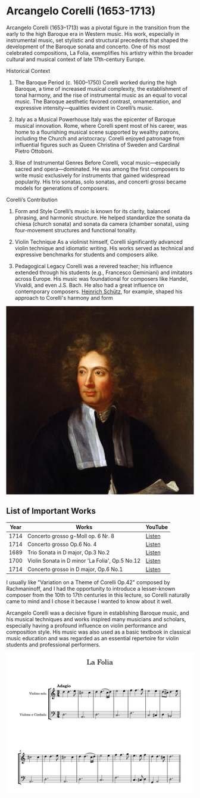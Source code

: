 # Arcangelo Corelli (1653-1713)

Arcangelo Corelli (1653–1713) was a pivotal figure in the transition from the early to the high Baroque era in Western music. His work, especially in instrumental music, set stylistic and structural precedents that shaped the development of the Baroque sonata and concerto. One of his most celebrated compositions, La Folia, exemplifies his artistry within the broader cultural and musical context of late 17th-century Europe.

Historical Context
1. The Baroque Period (c. 1600–1750)
Corelli worked during the high Baroque, a time of increased musical complexity, the establishment of tonal harmony, and the rise of instrumental music as an equal to vocal music. The Baroque aesthetic favored contrast, ornamentation, and expressive intensity—qualities evident in Corelli’s music.

2. Italy as a Musical Powerhouse
Italy was the epicenter of Baroque musical innovation. Rome, where Corelli spent most of his career, was home to a flourishing musical scene supported by wealthy patrons, including the Church and aristocracy. Corelli enjoyed patronage from influential figures such as Queen Christina of Sweden and Cardinal Pietro Ottoboni.

3. Rise of Instrumental Genres
Before Corelli, vocal music—especially sacred and opera—dominated. He was among the first composers to write music exclusively for instruments that gained widespread popularity. His trio sonatas, solo sonatas, and concerti grossi became models for generations of composers.

Corelli’s Contribution
1. Form and Style
Corelli’s music is known for its clarity, balanced phrasing, and harmonic structure. He helped standardize the sonata da chiesa (church sonata) and sonata da camera (chamber sonata), using four-movement structures and functional tonality.

2. Violin Technique
As a violinist himself, Corelli significantly advanced violin technique and idiomatic writing. His works served as technical and expressive benchmarks for students and composers alike.

3. Pedagogical Legacy
Corelli was a revered teacher; his influence extended through his students (e.g., Francesco Geminiani) and imitators across Europe. His music was foundational for composers like Handel, Vivaldi, and even J.S. Bach. He also had a great influence on contemporary composers. [Heinrich Schütz](schutz_matthaus_passion_swv479.md), for example, shaped his approach to Corelli's harmony and form

<img src="./arcangelo_corelli.jpg" alt="portrait" style="width:50;" />

## List of Important Works

| Year | Works | YouTube |
| ---- | ----- | ------- |
| 1714 | Concerto grosso g-Moll op. 6 Nr. 8 | [Listen](https://youtu.be/e68h3Qwm2OA?si=dFQh-q0p_usD4cYR) |
| 1714 | Concerto grosso Op.6 No. 4 | [Listen](https://youtu.be/3smZkpqXYHs?si=2jMfp9sKRogMjwbY) |
| 1689 | Trio Sonata in D major, Op.3 No.2 | [Listen](https://youtu.be/CwJRzYv6HNI?si=nBs1Is2bhpD5a67c) |
| 1700 | Violin Sonata in D minor 'La Folia', Op.5 No.12 | [Listen](https://youtu.be/VBJxHUTzcs0?si=p4RnCYt4wvjH8XgP) |
| 1714 | Concerto grosso in D major, Op.6 No.1 |[Listen](https://youtu.be/7aG8FOnAJE4?si=VCW_2MgmdjMIDkY-)|

I usually like "Variation on a Theme of Corelli Op.42" composed by Rachmaninoff, and I had the opportunity to introduce a lesser-known composer from the 10th to 17th centuries in this lecture, so Corelli naturally came to mind and I chose it because I wanted to know about it well.

Arcangelo Corelli was a decisive figure in establishing Baroque music, and his musical techniques and works inspired many musicians and scholars, especially having a profound influence on violin performance and composition style. His music was also used as a basic textbook in classical music education and was regarded as an essential repertoire for violin students and professional performers.

<img src="./la_folia.png" alt="portrait" style="width:50;" />
